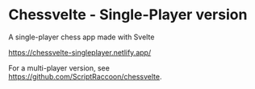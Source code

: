 # Chessvelte - Single-Player version

A single-player chess app made with Svelte

https://chessvelte-singleplayer.netlify.app/

For a multi-player version, see https://github.com/ScriptRaccoon/chessvelte.
